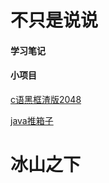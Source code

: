 # 不只是说说
#### 学习笔记

#### 小项目
[c语黑框渣版2048](./c/summary.md)

[java推箱子](http://mp.weixin.qq.com/s/-dig_0yHyFSOOogVx_od7w)


# 冰山之下


